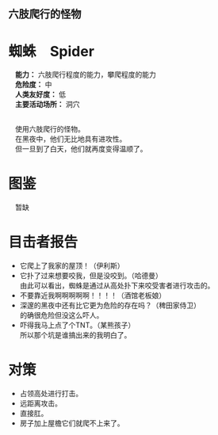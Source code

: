 ## 六肢爬行的怪物 ##
# 蜘蛛　Spider #
　**能力：** 六肢爬行程度的能力，攀爬程度的能力</br>
　**危险度：** 中</br>
　**人类友好度：** 低</br>
　**主要活动场所：** 洞穴
##  ##
　使用六肢爬行的怪物。</br>
　在黑夜中，他们无比地具有进攻性。</br>
　但一旦到了白天，他们就再度变得温顺了。</br>

# 图鉴 #
　暂缺

# 目击者报告 #

- 它爬上了我家的屋顶！（伊利斯）
- 它扑了过来想要咬我，但是没咬到。（哈德曼）</br>
由此可以看出，蜘蛛是通过从高处扑下来咬受害者进行攻击的。</br>
- 不要靠近我啊啊啊啊啊！！！！（酒馆老板娘）
- 深邃的黑夜中还有比它更为危险的存在吗？（稗田家侍卫）</br>
的确很危险但没这么吓人。
- 吓得我马上点了个TNT。（某熊孩子）</br>
所以那个坑是谁搞出来的我明白了。

# 对策 #
- 占领高处进行打击。
- 远距离攻击。
- 直接肛。
- 房子加上屋檐它们就爬不上来了。